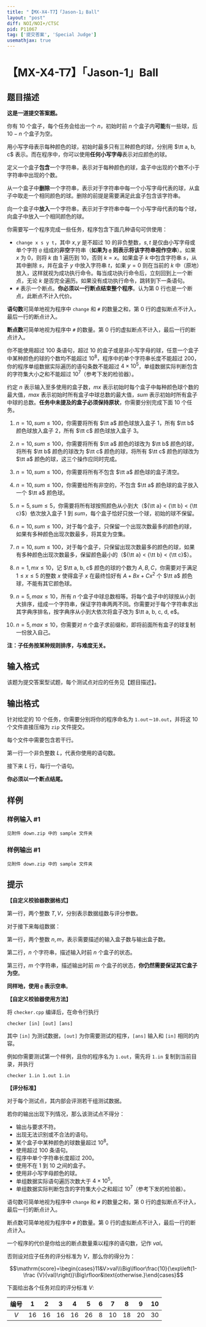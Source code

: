 ```yaml
---
title: "【MX-X4-T7】「Jason-1」Ball"
layout: "post"
diff: NOI/NOI+/CTSC
pid: P11067
tag: ['提交答案', 'Special Judge']
usemathjax: true
---
```


# 【MX-X4-T7】「Jason-1」Ball
## 题目描述

**这是一道提交答案题。**

你有 $10$ 个盒子，每个任务会给出一个 $n$，初始时前 $n$ 个盒子内**可能**有一些球，后 $10-n$ 个盒子为空。

用小写字母表示每种颜色的球，初始时最多只有三种颜色的球，分别用 $\tt a, b, c$ 表示。而在程序中，你可以使用**任何小写字母**表示对应颜色的球。

定义一个盒子**包含**一个字符串，表示对于每种颜色的球，盒子中出现的个数不小于字符串中出现的个数。

从一个盒子中**删除**一个字符串，表示对于字符串中每一个小写字母代表的球，从盒子中取走一个相同颜色的球。删除的前提是需要满足此盒子包含该字符串。

向一个盒子中**放入**一个字符串，表示对于字符串中每一个小写字母代表的每个球，向盒子中放入一个相同颜色的球。

你需要写一个程序完成一些任务，程序包含下面几种语句可供使用：

- `change x s y t`，其中 $x, y$ 是不超过 $10$ 的非负整数，$s, t$ 是仅由小写字母或单个字符 `@` 组成的**非空**字符串（**如果为 `@` 则表示将该字符串视作空串**）。如果 $x$ 为 $0$，则将 $k$ 由 $1$ 遍历到 $10$，否则 $k = x$。如果盒子 $k$ 中包含字符串 $s$，从其中删除 $s$，并在盒子 $y$ 中放入字符串 $t$，如果 $y=0$ 则在当前的 $k$ 中（原地）放入，这样就视为成功执行命令。每当成功执行命令后，立刻回到上一个断点，无论 $k$ 是否完全遍历。如果没有成功执行命令，跳转到下一条语句。
- `#` 表示一个断点。**你必须以一行断点结束整个程序**。认为第 $0$ 行也是一个断点，此断点不计入代价。

**语句数**可简单地视为程序中 `change` 和 `#` 的数量之和，第 $0$ 行的虚拟断点不计入，最后一行的断点计入。

**断点数**可简单地视为程序中 `#` 的数量。第 $0$ 行的虚拟断点不计入，最后一行的断点计入。

你不能使用超过 $100$ 条语句，超过 $10$ 的盒子或是非小写字母的球，任意一个盒子中某种颜色的球的个数均不能超过 $10^{8}$，程序中的单个字符串长度不能超过 $200$，你的程序单组数据实际遍历的语句条数不能超过 $4 \times 10^5$，单组数据实际判断包含的字符集大小之和不能超过 $10^7$（参考下发的检验器）。

约定 $n$ 表示输入至多使用的盒子数，$mx$ 表示初始时每个盒子中每种颜色球个数的最大值，$max$ 表示初始时所有盒子中球总数的最大值，$sum$ 表示初始时所有盒子中球的总数。**任务中未提及的盒子必须保持原状**，你需要分别完成下面 $10$ 个任务。

1. $n=10, sum \le 100$，你需要将所有 $\tt a$ 颜色球放入盒子 $1$，所有 $\tt b$ 颜色球放入盒子 $2$，所有 $\tt c$ 颜色球放入盒子 $3$。

2. $n=10, sum \le 100$，你需要将所有 $\tt a$ 颜色的球改为 $\tt b$ 颜色的球，将所有 $\tt b$ 颜色的球改为 $\tt c$ 颜色的球，将所有 $\tt c$ 颜色的球改为 $\tt a$ 颜色的球，这三个操作应同时完成。

3. $n=10, sum \le 100$，你需要将所有不包含 $\tt a$ 颜色球的盒子清空。

4. $n=10, sum \le 100$，你需要给所有非空的，不包含 $\tt a$ 颜色球的盒子放入一个 $\tt a$ 颜色球。

5. $n=5, sum \le 5$，你需要将所有球按照颜色从小到大（${\tt a} < {\tt b} < {\tt c}$）依次放入盒子 $1$ 到 $sum$，每个盒子恰好只放一个球，初始的球不保留。

6. $n=10, sum \le 100$，对于每个盒子，只保留一个出现次数最多的颜色的球，如果有多种颜色出现次数最多，将其变为空集。

7. $n=10, sum \le 100$，对于每个盒子，只保留出现次数最多的颜色的球，如果有多种颜色出现次数最多，保留颜色最小的（${\tt a} < {\tt b} < {\tt c}$）。

8. $n=1, mx \le 10$，记 $\tt a, b, c$ 颜色的球的个数为 $A, B, C$，你需要对于满足 $1 \le x \le 5$ 的整数 $x$ 使得盒子 $x$ 在最终恰好有 $A+Bx+Cx^2$ 个 $\tt a$ 颜色球，不能有其它颜色球。

9. $n=5, max \le 10$，所有 $n$ 个盒子中球总数相等。将每个盒子中的球按从小到大排序，组成一个字符串，保证字符串两两不同。你需要对于每个字符串求出其字典序排名，按字典序从小到大依次将盒子改为 $\tt a, b, c, d, e$。

10. $n=5, max \le 10$，你需要对 $n$ 个盒子求前缀和，即将前面所有盒子的球复制一份放入自己。

**注：子任务按某种规则排序，与难度无关。**
## 输入格式

该题为提交答案型试题，每个测试点对应的任务见【题目描述】。
## 输出格式

针对给定的 $10$ 个任务，你需要分别将你的程序命名为 `1.out`∼`10.out`，并将这 $10$ 个文件直接压缩为 `zip` 文件提交。

每个文件中需要包含若干行。

第一行一个非负整数 $L$，代表你使用的语句数。

接下来 $L$ 行，每行一个语句。

**你必须以一个断点结尾。**
## 样例

### 样例输入 #1
```
见附件 down.zip 中的 sample 文件夹
```
### 样例输出 #1
```
见附件 down.zip 中的 sample 文件夹
```
## 提示

**【自定义校验器数据格式】**

第一行，两个整数 $T, V$，分别表示数据组数与评分参数。

对于接下来每组数据：

第一行，两个整数 $n,m$，表示需要描述的输入盒子数与输出盒子数。

第二行，$n$ 个字符串，描述输入时前 $n$ 个盒子的状态。

第三行，$m$ 个字符串，描述输出时前 $m$ 个盒子的状态，**你仍然需要保证其它盒子为空**。

**同样地，使用 `@` 表示空串**。

**【自定义校验器使用方法】**

将 `checker.cpp` 编译后，在命令行执行

```
checker [in] [out] [ans]
```

其中 `[in]` 为测试数据，`[out]` 为你需要测试的程序，`[ans]` 输入和 `[in]` 相同的内容。

例如你需要测试第一个样例，且你的程序名为 `1.out`，需先将 `1.in` 复制到当前目录，并执行

```
checker 1.in 1.out 1.in
```

**【评分标准】**

对于每个测试点，其内部会评测若干组测试数据。

若你的输出出现下列情况，那么该测试点不得分：

- 输出与要求不符。
- 出现无法识别或不合法的语句。
- 某个盒子中某种颜色的球数量超过 $10^8$。
- 使用超过 $100$ 条语句。
- 程序中单个字符串长度超过 $200$。
- 使用不在 $1$ 到 $10$ 之间的盒子。
- 使用非小写字母颜色的球。
- 单组数据实际语句遍历次数大于 $4 \times 10^5$。
- 单组数据实际判断包含的字符集大小之和超过 $10^7$（参考下发的检验器）。

语句数可简单地视为程序中 `change` 和 `#` 的数量之和，第 $0$ 行的虚拟断点不计入，最后一行的断点计入。

断点数可简单地视为程序中 `#` 的数量。第 $0$ 行的虚拟断点不计入，最后一行的断点计入。

一个程序的代价是你给出的断点数量乘以程序的语句数，记作 $val$。

否则设对应子任务的评分标准为 $V$，那么你的得分为：

$$\mathrm{score}=\begin{cases}11&V>val\\\Big\lfloor\frac{10}{\exp\left(1-\frac {V}{val}\right)}\Big\rfloor&\text{otherwise.}\end{cases}$$

下面给出各个任务对应的评分标准 $V$:

| 编号 | $1$ | $2$ | $3$ | $4$ | $5$| $6$ | $7$ | $8$ | $9$ | $10$ |
| :-: | :-: | :-: | :-: | :-: | :-: |  :-: | :-: | :-: | :-: | :-: |
| $V$ | $16$ | $16$ | $16$ | $16$ | $26$ | $8$ | $10$ | $18$ | $20$ | $30$ |
